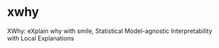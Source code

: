 # xwhy
XWhy: eXplain why with smile, Statistical Model-agnostic Interpretability with Local Explanations

